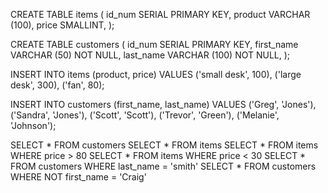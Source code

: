 CREATE TABLE items (
	id_num SERIAL PRIMARY KEY,
    product VARCHAR (100),
    price SMALLINT,
);

CREATE TABLE customers (
	id_num SERIAL PRIMARY KEY,
    first_name VARCHAR (50) NOT NULL,
    last_name VARCHAR (100) NOT NULL,
);

INSERT INTO items (product, price)
VALUES ('small desk', 100), ('large desk', 300), ('fan', 80);

INSERT INTO customers (first_name, last_name)
VALUES ('Greg', 'Jones'), ('Sandra', 'Jones'), ('Scott', 'Scott'), ('Trevor', 'Green'), ('Melanie', 'Johnson');

SELECT * FROM customers
SELECT * FROM items
SELECT * FROM items WHERE price > 80
SELECT * FROM items WHERE price < 30
SELECT * FROM customers WHERE last_name = 'smith'
SELECT * FROM customers WHERE NOT first_name = 'Craig'